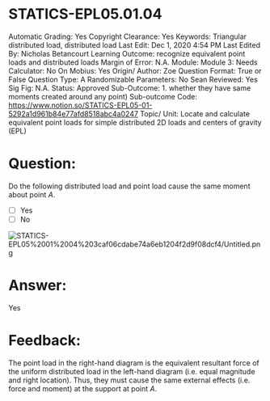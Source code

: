 # STATICS-EPL05.01.04

Automatic Grading: Yes
Copyright Clearance: Yes
Keywords: Triangular distributed load, distributed load
Last Edit: Dec 1, 2020 4:54 PM
Last Edited By: Nicholas Betancourt
Learning Outcome: recognize equivalent point loads and distributed loads
Margin of Error: N.A.
Module: Module 3:
Needs Calculator: No
On Mobius: Yes
Origin/ Author: Zoe
Question Format: True or False
Question Type: A
Randomizable Parameters: No
Sean Reviewed: Yes
Sig Fig: N.A.
Status: Approved
Sub-Outcome: 1. whether they have same moments created around any point)
Sub-outcome Code: https://www.notion.so/STATICS-EPL05-01-5292a1d961b84e77afd8518abc4a0247
Topic/ Unit: Locate and calculate equivalent point loads for simple distributed 2D loads and centers of gravity (EPL)

# Question:

Do the following distributed load and point load cause the same moment about point $A$.

- [ ]  Yes
- [ ]  No

![STATICS-EPL05%2001%2004%203caf06cdabe74a6eb1204f2d9f08dcf4/Untitled.png](STATICS-EPL05%2001%2004%203caf06cdabe74a6eb1204f2d9f08dcf4/Untitled.png)

# Answer:

Yes

# Feedback:

The point load in the right-hand diagram is the equivalent resultant force of the uniform distributed load in the left-hand diagram (i.e. equal magnitude and right location). Thus, they must cause the same external effects (i.e. force and moment) at the support at point $A$.